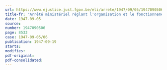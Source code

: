 ```yaml
---
url: https://www.ejustice.just.fgov.be/eli/arrete/1947/09/05/1947090506/justel
title-fr: "Arrêté ministériel réglant l'organisation et le fonctionnement du Service social au Ministère des Travaux publics"
date: 1947-09-05
source:
number: 1947090506
page: 8533
case: 1947-09-05/06
publication: 1947-09-19
starts:
modifies:
pdf-original:
pdf-consolidated:
---
```


